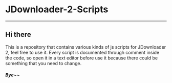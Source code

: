 # JDownloader-2-Scripts

---

  ## Hi there
  
  This is a repository that contains various kinds of js scripts for JDownloader 2, feel free to use it.
  Every script is documented through comment inside the code, so open it in a text editor before use it because there could be something that you need to change.
  
  ##### Bye~~
